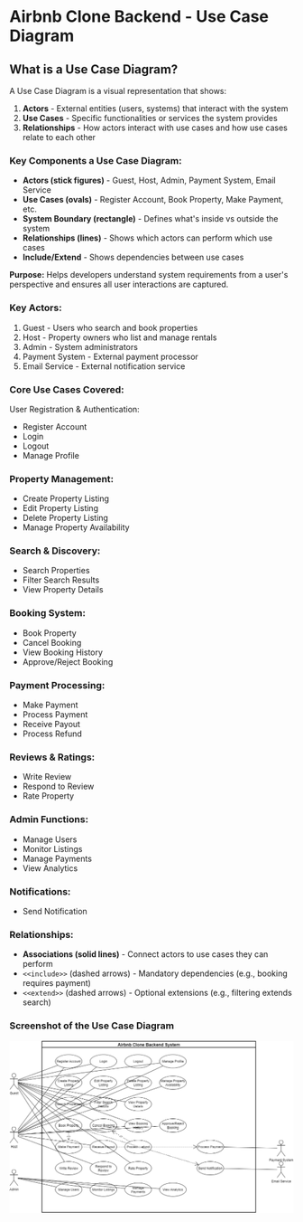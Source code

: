 # Airbnb Clone Backend - Use Case Diagram

## What is a Use Case Diagram?
A Use Case Diagram is a visual representation that shows:

1. **Actors** - External entities (users, systems) that interact with the system
2. **Use Cases** - Specific functionalities or services the system provides
3. **Relationships** - How actors interact with use cases and how use cases relate to each other

### Key Components a Use Case Diagram:

- **Actors (stick figures)** - Guest, Host, Admin, Payment System, Email Service
- **Use Cases (ovals)** - Register Account, Book Property, Make Payment, etc.
- **System Boundary (rectangle)** - Defines what's inside vs outside the system
- **Relationships (lines)** - Shows which actors can perform which use cases
- **Include/Extend** - Shows dependencies between use cases

**Purpose:** Helps developers understand system requirements from a user's perspective and ensures all user interactions are captured.

### Key Actors:

1. Guest - Users who search and book properties
2. Host - Property owners who list and manage rentals
3. Admin - System administrators
4. Payment System - External payment processor
5. Email Service - External notification service

### Core Use Cases Covered:
User Registration & Authentication:

- Register Account
- Login
- Logout
- Manage Profile

### Property Management:

- Create Property Listing
- Edit Property Listing
- Delete Property Listing
- Manage Property Availability

### Search & Discovery:

- Search Properties
- Filter Search Results
- View Property Details

### Booking System:

- Book Property
- Cancel Booking
- View Booking History
- Approve/Reject Booking

### Payment Processing:

- Make Payment
- Process Payment
- Receive Payout
- Process Refund

### Reviews & Ratings:

- Write Review
- Respond to Review
- Rate Property

### Admin Functions:

- Manage Users
- Monitor Listings
- Manage Payments
- View Analytics

### Notifications:

- Send Notification

### Relationships:

- **Associations (solid lines)** - Connect actors to use cases they can perform
- `<<include>>` (dashed arrows) - Mandatory dependencies (e.g., booking requires payment)
- `<<extend>>` (dashed arrows) - Optional extensions (e.g., filtering extends search)

### Screenshot of the Use Case Diagram

![Use Case Diagram screenshor](./use-case-diagram.png)